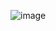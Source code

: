 ![image](https://github.com/MeriemSellami/java-project/assets/119887701/81e0eb39-fe71-4869-aa7e-47fdc9d8bc44)
